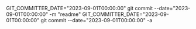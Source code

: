 GIT_COMMITTER_DATE="2023-09-01T00:00:00" git commit --date="2023-09-01T00:00:00" -m "readme"
GIT_COMMITTER_DATE="2023-09-01T00:00:00" git commit --date="2023-09-01T00:00:00" -a